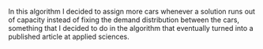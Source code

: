 In this algorithm I decided to assign more cars whenever a solution runs out of capacity instead of fixing the demand distribution between the cars, something that I decided to do in the algorithm that eventually turned into a published article at applied sciences.

